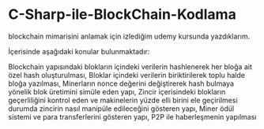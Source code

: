# C-Sharp-ile-BlockChain-Kodlama

blockchain mimarisini anlamak için izlediğim udemy kursunda yazdıklarım.

İçerisinde aşağıdaki konular bulunmaktadır:

Blockchain yapısındaki blokların içindeki verilerin hashlenerek her bloğa ait özel hash oluşturulması,
Bloklar içindeki verilerin biriktirilerek toplu halde bloğa yazılması,
Minerların nonce değerini değiştirerek hash bulmaya yönelik blok üretimini simüle eden yapı,
Zincir içerisindeki blokların geçerliliğini kontrol eden ve makinelerin yüzde elli birini ele geçirilmesi durumda zincirin nasıl manipüle edileceğini gösteren yapı,
Miner ödül sistemi ve para transferlerini gösteren yapı,
P2P ile haberleşmenin yapılması
